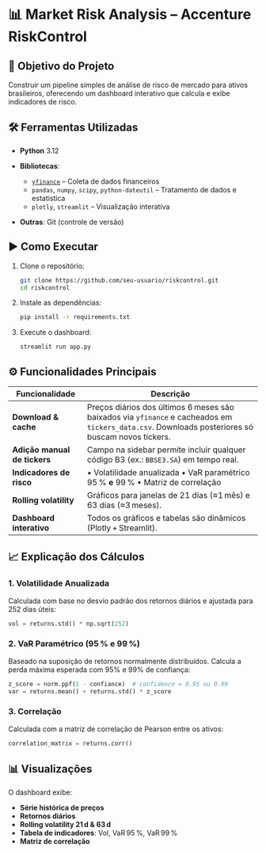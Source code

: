 # 📊 Market Risk Analysis – Accenture RiskControl

## 🌟 Objetivo do Projeto

Construir um pipeline simples de análise de risco de mercado para ativos brasileiros, oferecendo um dashboard interativo que calcula e exibe indicadores de risco.

## 🛠️ Ferramentas Utilizadas

* **Python** 3.12
* **Bibliotecas**:

  * [`yfinance`](https://pypi.org/project/yfinance/) – Coleta de dados financeiros
  * `pandas`, `numpy`, `scipy`, `python‑dateutil` – Tratamento de dados e estatística
  * `plotly`, `streamlit` – Visualização interativa
* **Outras**: Git (controle de versão)

## ▶️ Como Executar

1. Clone o repositório:

   ```bash
   git clone https://github.com/seu-usuario/riskcontrol.git
   cd riskcontrol
   ```

2. Instale as dependências:

   ```bash
   pip install -r requirements.txt
   ```

3. Execute o dashboard:

   ```bash
   streamlit run app.py
   ```

## ⚙️ Funcionalidades Principais

| Funcionalidade               | Descrição                                                                                                                                        |
| ---------------------------- | ------------------------------------------------------------------------------------------------------------------------------------------------ |
| **Download & cache**         | Preços diários dos últimos 6 meses são baixados via `yfinance` e cacheados em `tickers_data.csv`. Downloads posteriores só buscam novos tickers. |
| **Adição manual de tickers** | Campo na sidebar permite incluir qualquer código B3 (ex.: `BBSE3.SA`) em tempo real.                                                             |
| **Indicadores de risco**     | • Volatilidade anualizada  • VaR paramétrico 95 % **e** 99 %  • Matriz de correlação                                                             |
| **Rolling volatility**       | Gráficos para janelas de 21 dias (≈1 mês) e 63 dias (≈3 meses).                                                                                  |
| **Dashboard interativo**     | Todos os gráficos e tabelas são dinâmicos (Plotly + Streamlit).  

## 📈 Explicação dos Cálculos

### 1. Volatilidade Anualizada

Calculada com base no desvio padrão dos retornos diários e ajustada para 252 dias úteis:

```python
vol = returns.std() * np.sqrt(252)
```

### 2. VaR Paramétrico (95 % e 99 %)

Baseado na suposição de retornos normalmente distribuídos. Calcula a perda máxima esperada com 95% e 99% de confiança:

```python
z_score = norm.ppf(1 - confiance)  # confidence = 0.95 ou 0.99
var = returns.mean() + returns.std() * z_score
```

### 3. Correlação

Calculada com a matriz de correlação de Pearson entre os ativos:

```python
correlation_matrix = returns.corr()
```

## 📊 Visualizações

O dashboard exibe:

* **Série histórica de preços**
* **Retornos diários** 
* **Rolling volatility 21 d & 63 d** 
* **Tabela de indicadores**: Vol, VaR 95 %, VaR 99 %
* **Matriz de correlação** 
